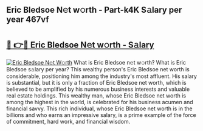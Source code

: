 ## Eric Bledsoe N𝚎t w𝚘rth - Part-k4K S𝚊lary per year 467vf

# <h2><a href="http://gc3v84h.nevu.top/?p=Eric+Bledsoe">🔗 👉🔴 Eric Bledsoe N𝚎t w𝚘rth - S𝚊lary</a></h2>

[![Eric Bledsoe N𝚎t W𝚘rth](https://i.imgur.com/Oavwk0R.jpeg)](http://gc3v84h.nevu.top/?p=Eric+Bledsoe)
What is Eric Bledsoe n𝚎t w𝚘rth? What is Eric Bledsoe s𝚊lary per year?
This wealthy person's Eric Bledsoe net worth is considerable, positioning him among the industry's most affluent. His salary is substantial, but it is only a fraction of Eric Bledsoe net worth, which is believed to be amplified by his numerous business interests and valuable real estate holdings. This wealthy man, whose Eric Bledsoe net worth is among the highest in the world, is celebrated for his business acumen and financial savvy. This rich individual, whose Eric Bledsoe net worth is in the billions and who earns an impressive salary, is a prime example of the force of commitment, hard work, and financial wisdom.
